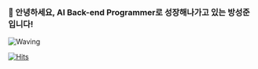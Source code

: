 ### 🙇 안녕하세요, AI Back-end Programmer로 성장해나가고 있는 방성준입니다!

![Waving](https://capsule-render.vercel.app/api?type=waving&height=300&text=I%20Love%20Code!&fontAlign=40&fontAlignY=40&color=gradient)

[![Hits](https://hits.seeyoufarm.com/api/count/incr/badge.svg?url=https%3A%2F%2Fgithub.com%2FBangSungjoon&count_bg=%23A4EAEA&title_bg=%231651D6&icon=&icon_color=%23FCFCFC&title=%EC%A1%B0%ED%9A%8C%EC%88%98&edge_flat=false)](https://hits.seeyoufarm.com)

<!--
**BangSungjoon/BangSungjoon** is a ✨ _special_ ✨ repository because its `README.md` (this file) appears on your GitHub profile.

Here are some ideas to get you started:

- 🔭 I’m currently working on ...
- 🌱 I’m currently learning ...
- 👯 I’m looking to collaborate on ...
- 🤔 I’m looking for help with ...
- 💬 Ask me about ...
- 📫 How to reach me: ...
- 😄 Pronouns: ...
- ⚡ Fun fact: ...
-->